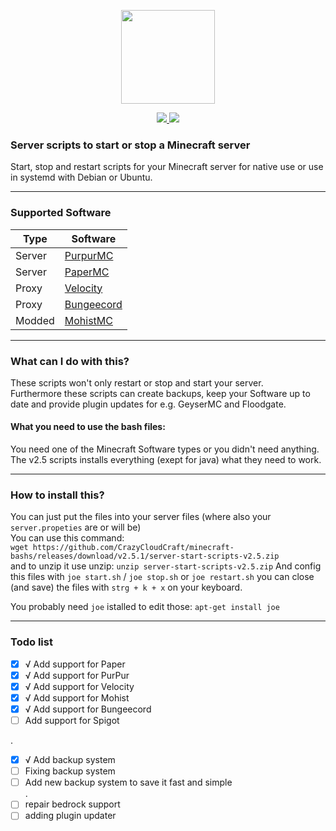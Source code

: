 <p align="center">
    <img src="https://crazycloudcraft.de/wp-content/uploads/2021/04/cropped-crazycloudcraft-icon-server.png" width="150">
</a>
<p align="center">
    <a href="https://github.com/CrazyCloudCraft/minecraft-bashs/releases">
        <img src="https://img.shields.io/github/v/release/CrazyCloudCraft/minecraft-bashs?color=%2350AFFF&label=latest%20release&logo=FutureLearn&logoColor=50AFFF&style=flat-square" />
    </a>
    <a href="https://github.com/CrazyCloudCraft/minecraft-bashs/releases">
        <img src="https://img.shields.io/github/downloads/CrazyCloudCraft/minecraft-bashs/total?color=green&label=Downloads&logo=GitHub&logoColor=74FF00&style=flat-square" />
    </a>
  
### Server scripts to start or stop a Minecraft server
Start, stop and restart scripts for your Minecraft server for native use or use in systemd with Debian or Ubuntu.  
  
---
### Supported Software  
| Type | Software
|-----------------------------------------------------------------------|-----------------------------------------------------------------------|
| Server   | [PurpurMC](https://purpurmc.org) 
| Server | [PaperMC](https://papermc.io)         
| Proxy     | [Velocity](https://velocitypowered.com) 
| Proxy         | [Bungeecord](https://spigotmc.org)  
| Modded        | [MohistMC](https://mohistmc.com)  
---
### What can I do with this?
These scripts won't only restart or stop and start your server.  
Furthermore these scripts can create backups, keep your Software up to date and provide plugin updates for e.g. GeyserMC and Floodgate.
  
#### What you need to use the bash files:
You need one of the Minecraft Software types or you didn't need anything.  
The v2.5 scripts installs everything (exept for java) what they need to work.  
  
---
### How to install this?

You can just put the files into your server files (where also your `server.propeties` are or will be)  
You can use this command:  
`wget https://github.com/CrazyCloudCraft/minecraft-bashs/releases/download/v2.5.1/server-start-scripts-v2.5.zip`  
and to unzip it use unzip:
`unzip server-start-scripts-v2.5.zip`
And config this files with `joe start.sh` / `joe stop.sh` or `joe restart.sh` you can close (and save) the files with `strg + k + x` on your keyboard.  
  
You probably need `joe` istalled to edit those: `apt-get install joe`  
  
---
### Todo list
- [x] √ Add support for Paper   
- [x] √ Add support for PurPur   
- [x] √ Add support for Velocity   
- [x] √ Add support for Mohist   
- [x] √ Add support for Bungeecord  
- [ ] Add support for Spigot  
  
.
- [x] √ Add backup system  
- [ ] Fixing backup system  
- [ ] Add new backup system to save it fast and simple  
.  
- [ ] repair bedrock support
- [ ] adding plugin updater
